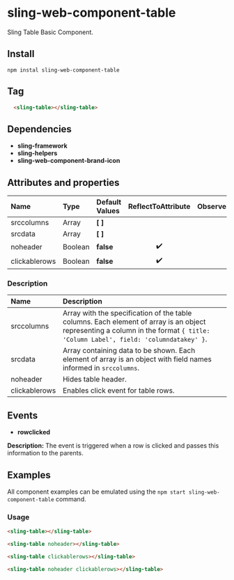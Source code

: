 # sling-web-component-table

Sling Table Basic Component.

## Install

```
npm instal sling-web-component-table
```

 ## Tag

```HTML
  <sling-table></sling-table>
```

 ## Dependencies

* **sling-framework**
* **sling-helpers**
* **sling-web-component-brand-icon**

 ## Attributes and properties

|Name|Type|Default Values|ReflectToAttribute|Observer|callSdk|
|:--|:--|:--|:--:|:--|:--:|
|srccolumns|Array|**[ ]**| |
|srcdata|Array|**[ ]**| |
|noheader|Boolean|**false**|:heavy_check_mark:|
|clickablerows|Boolean|**false**|:heavy_check_mark:|

### Description

|Name|Description|
|:---|:---|
|srccolumns |Array with the specification of the table columns. Each element of array is an object representing a column in the format `{ title: 'Column Label', field: 'columndatakey' }`. |
|srcdata|Array containing data to be shown. Each element of array is an object with field names informed in `srccolumns`.|
|noheader|Hides table header.|
|clickablerows|Enables click event for table rows.|

## Events

* **rowclicked**

**Description:** The event is triggered when a row is clicked and passes this information to the parents.

## Examples

All component examples can be emulated using the `npm start sling-web-component-table` command.

### Usage

```HTML
<sling-table></sling-table>
```

```HTML
<sling-table noheader></sling-table>
```

```HTML
<sling-table clickablerows></sling-table>
 ```

```HTML
<sling-table noheader clickablerows></sling-table>
 ```
